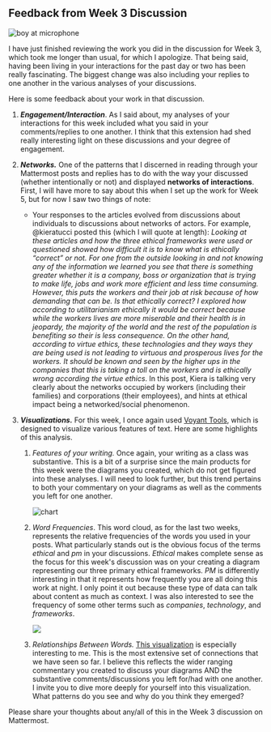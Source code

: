## Feedback from Week 3 Discussion

![boy at microphone](https://images.unsplash.com/photo-1453738773917-9c3eff1db985?q=80&w=1770&auto=format&fit=crop&ixlib=rb-4.0.3&ixid=M3wxMjA3fDB8MHxwaG90by1wYWdlfHx8fGVufDB8fHx8fA%3D%3D)

I have just finished reviewing the work you did in the discussion for Week 3, which took me longer than usual, for which I apologize. That being said, having been living in your interactions for the past day or two has been really fascinating. The biggest change was also including your replies to one another in the various analyses of your discussions.

Here is some feedback about your work in that discussion.

1. ***Engagement/Interaction***. As I said about, my analyses of your interactions for this week included what you said in your comments/replies to one another. I think that this extension had shed really interesting light on these discussions and your degree of engagement.

2. ***Networks.*** One of the patterns that I discerned in reading through your Mattermost posts and replies has to do with the way your discussed (whether intentionally or not) and displayed **networks of interactions**. First, I will have more to say about this when I set up the work for Week 5, but for now I saw two things of note:

   * Your responses to the articles evolved from discussions about individuals to discussions about networks of actors. For example, @kieratucci posted this (which I will quote at length): *Looking at these articles and how the three ethical frameworks were used or questioned showed how difficult it is to know what is ethically “correct” or not. For one from the outside looking in and not knowing any of the information we learned you see that there is something greater whether it is a company, boss or organization that is trying to make life, jobs and work more efficient and less time consuming. However, this puts the workers and their job at risk because of how demanding that can be. Is that ethically correct? I explored how according to utilitarianism ethically it would be correct because while the workers lives are more miserable and their health is in jeopardy, the majority of the world and the rest of the population is benefiting so their is less consequence. On the other hand, according to virtue ethics, these technologies and they ways they are being used is not leading to virtuous and prosperous lives for the workers. It should be known and seen by the higher ups in the companies that this is taking a toll on the workers and is ethically wrong according the virtue ethics*. In this post, Kiera is talking very clearly about the networks occupied by workers (including their families) and corporations (their employees), and hints at ethical impact being a networked/social phenomenon. 

3. ***Visualizations.*** For this week, I once again used [Voyant Tools](https://voyant-tools.org/), which is designed to visualize various features of text. Here are some highlights of this analysis.

   1. *Features of your writing.*  Once again, your writing as a class was substantive. This is a bit of a surprise since the main products for this week were the diagrams you created, which do not get figured into these analyses. I will need to look further, but this trend pertains to both your commentary on your diagrams as well as the comments you left for one another.

      ![chart](https://i.imgur.com/tE9qRKC.png)

   2. *Word Frequencies*. This word cloud, as for the last two weeks, represents the relative frequencies of the words you used in your posts. What particularly stands out is the obvious focus of the terms *ethical* and *pm* in your discussions. *Ethical* makes complete sense as the focus for this week's discussion was on your creating a diagram representing our three primary ethical frameworks. *PM* is differently interesting in that it represents how frequently you are all doing this work at night. I only point it out because these type of data can talk about content as much as context. I was also interested to see the frequency of some other terms such as *companies*, *technology*, and *frameworks*.

      ![](https://i.imgur.com/cqGdrCc.png)

   3. *Relationships Between Words.* [This visualization](https://voyant-tools.org/?corpus=a4495bf8caef006f582d246c99d671da&query=ethical&query=frameworks&query=framework&query=articles&query=apply&query=using&query=ai&query=automation&query=use&query=transparency&query=people&query=technology&query=pm&query=hi&query=really&query=channel&query=great&query=enjoyed&mode=corpus&context=7&view=CollocatesGraph) is especially interesting to me. This is the most extensive set of connections that we have seen so far. I believe this reflects the wider ranging commentary you created to discuss your diagrams AND the substantive comments/discussions you left for/had with one another. I invite you to dive more deeply for yourself into this visualization. What patterns do you see and why do you think they emerged?



Please share your thoughts about any/all of this in the Week 3 discussion on Mattermost.
